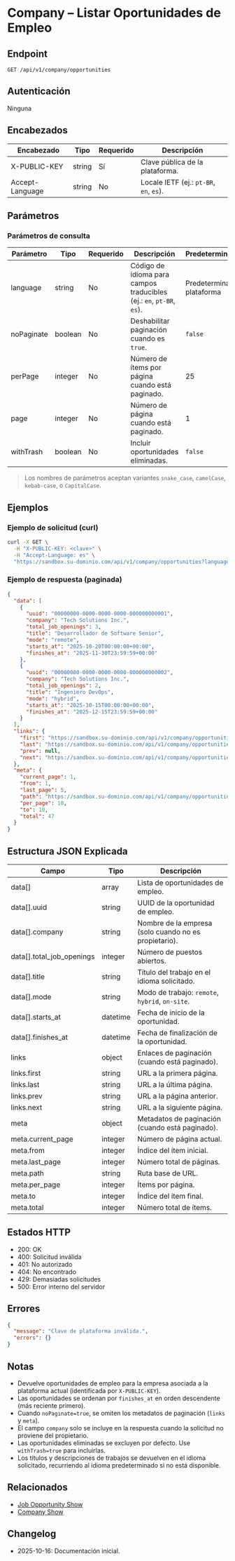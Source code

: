# Company – Listar Oportunidades de Empleo

## Endpoint

```
GET /api/v1/company/opportunities
```

## Autenticación

Ninguna

## Encabezados

| Encabezado       | Tipo   | Requerido | Descripción |
| ---------------- | ------ | --------- | ----------- |
| X-PUBLIC-KEY     | string | Sí        | Clave pública de la plataforma. |
| Accept-Language  | string | No        | Locale IETF (ej.: `pt-BR`, `en`, `es`). |

## Parámetros

### Parámetros de consulta

| Parámetro   | Tipo    | Requerido | Descripción | Predeterminado/Valores |
| ----------- | ------- | --------- | ----------- | ---------------------- |
| language    | string  | No        | Código de idioma para campos traducibles (ej.: `en`, `pt-BR`, `es`). | Predeterminado de la plataforma |
| noPaginate  | boolean | No        | Deshabilitar paginación cuando es `true`. | `false` |
| perPage     | integer | No        | Número de ítems por página cuando está paginado. | 25 |
| page        | integer | No        | Número de página cuando está paginado. | 1 |
| withTrash   | boolean | No        | Incluir oportunidades eliminadas. | `false` |

> Los nombres de parámetros aceptan variantes `snake_case`, `camelCase`, `kebab-case`, o `CapitalCase`.

## Ejemplos

### Ejemplo de solicitud (curl)

```bash
curl -X GET \
  -H "X-PUBLIC-KEY: <clave>" \
  -H "Accept-Language: es" \
  "https://sandbox.su-dominio.com/api/v1/company/opportunities?language=es&perPage=10"
```

### Ejemplo de respuesta (paginada)

```json
{
  "data": [
    {
      "uuid": "00000000-0000-0000-0000-000000000001",
      "company": "Tech Solutions Inc.",
      "total_job_openings": 3,
      "title": "Desarrollador de Software Senior",
      "mode": "remote",
      "starts_at": "2025-10-20T00:00:00+00:00",
      "finishes_at": "2025-11-30T23:59:59+00:00"
    },
    {
      "uuid": "00000000-0000-0000-0000-000000000002",
      "company": "Tech Solutions Inc.",
      "total_job_openings": 2,
      "title": "Ingeniero DevOps",
      "mode": "hybrid",
      "starts_at": "2025-10-15T00:00:00+00:00",
      "finishes_at": "2025-12-15T23:59:59+00:00"
    }
  ],
  "links": {
    "first": "https://sandbox.su-dominio.com/api/v1/company/opportunities?page=1",
    "last": "https://sandbox.su-dominio.com/api/v1/company/opportunities?page=5",
    "prev": null,
    "next": "https://sandbox.su-dominio.com/api/v1/company/opportunities?page=2"
  },
  "meta": {
    "current_page": 1,
    "from": 1,
    "last_page": 5,
    "path": "https://sandbox.su-dominio.com/api/v1/company/opportunities",
    "per_page": 10,
    "to": 10,
    "total": 47
  }
}
```

## Estructura JSON Explicada

| Campo                    | Tipo     | Descripción |
| ------------------------ | -------- | ----------- |
| data[]                   | array    | Lista de oportunidades de empleo. |
| data[].uuid              | string   | UUID de la oportunidad de empleo. |
| data[].company           | string   | Nombre de la empresa (solo cuando no es propietario). |
| data[].total_job_openings| integer  | Número de puestos abiertos. |
| data[].title             | string   | Título del trabajo en el idioma solicitado. |
| data[].mode              | string   | Modo de trabajo: `remote`, `hybrid`, `on-site`. |
| data[].starts_at         | datetime | Fecha de inicio de la oportunidad. |
| data[].finishes_at       | datetime | Fecha de finalización de la oportunidad. |
| links                    | object   | Enlaces de paginación (cuando está paginado). |
| links.first              | string   | URL a la primera página. |
| links.last               | string   | URL a la última página. |
| links.prev               | string   | URL a la página anterior. |
| links.next               | string   | URL a la siguiente página. |
| meta                     | object   | Metadatos de paginación (cuando está paginado). |
| meta.current_page        | integer  | Número de página actual. |
| meta.from                | integer  | Índice del ítem inicial. |
| meta.last_page           | integer  | Número total de páginas. |
| meta.path                | string   | Ruta base de URL. |
| meta.per_page            | integer  | Ítems por página. |
| meta.to                  | integer  | Índice del ítem final. |
| meta.total               | integer  | Número total de ítems. |

## Estados HTTP

- 200: OK
- 400: Solicitud inválida
- 401: No autorizado
- 404: No encontrado
- 429: Demasiadas solicitudes
- 500: Error interno del servidor

## Errores

```json
{
  "message": "Clave de plataforma inválida.",
  "errors": {}
}
```

## Notas

- Devuelve oportunidades de empleo para la empresa asociada a la plataforma actual (identificada por `X-PUBLIC-KEY`).
- Las oportunidades se ordenan por `finishes_at` en orden descendente (más reciente primero).
- Cuando `noPaginate=true`, se omiten los metadatos de paginación (`links` y `meta`).
- El campo `company` solo se incluye en la respuesta cuando la solicitud no proviene del propietario.
- Las oportunidades eliminadas se excluyen por defecto. Use `withTrash=true` para incluirlas.
- Los títulos y descripciones de trabajos se devuelven en el idioma solicitado, recurriendo al idioma predeterminado si no está disponible.

## Relacionados

- [Job Opportunity Show](./MeJobOpportunityShow.md)
- [Company Show](./CompanyShow.md)

## Changelog

- 2025-10-16: Documentación inicial.
